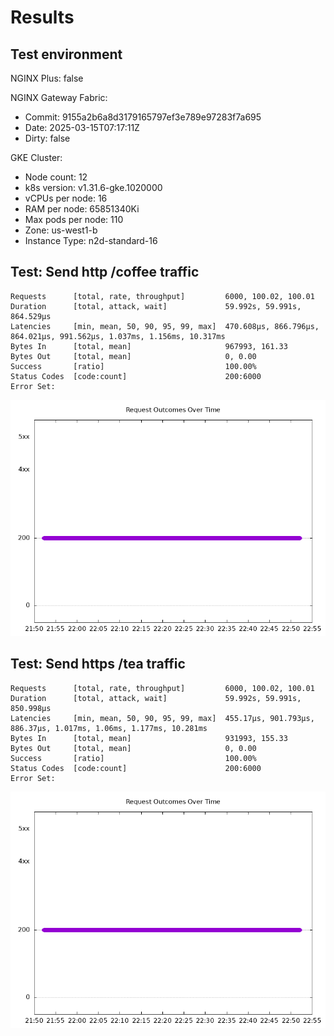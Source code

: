 # Results

## Test environment

NGINX Plus: false

NGINX Gateway Fabric:

- Commit: 9155a2b6a8d3179165797ef3e789e97283f7a695
- Date: 2025-03-15T07:17:11Z
- Dirty: false

GKE Cluster:

- Node count: 12
- k8s version: v1.31.6-gke.1020000
- vCPUs per node: 16
- RAM per node: 65851340Ki
- Max pods per node: 110
- Zone: us-west1-b
- Instance Type: n2d-standard-16

## Test: Send http /coffee traffic

```text
Requests      [total, rate, throughput]         6000, 100.02, 100.01
Duration      [total, attack, wait]             59.992s, 59.991s, 864.529µs
Latencies     [min, mean, 50, 90, 95, 99, max]  470.608µs, 866.796µs, 864.021µs, 991.562µs, 1.037ms, 1.156ms, 10.317ms
Bytes In      [total, mean]                     967993, 161.33
Bytes Out     [total, mean]                     0, 0.00
Success       [ratio]                           100.00%
Status Codes  [code:count]                      200:6000  
Error Set:
```

![http-oss.png](http-oss.png)

## Test: Send https /tea traffic

```text
Requests      [total, rate, throughput]         6000, 100.02, 100.01
Duration      [total, attack, wait]             59.992s, 59.991s, 850.998µs
Latencies     [min, mean, 50, 90, 95, 99, max]  455.17µs, 901.793µs, 886.37µs, 1.017ms, 1.06ms, 1.177ms, 10.281ms
Bytes In      [total, mean]                     931993, 155.33
Bytes Out     [total, mean]                     0, 0.00
Success       [ratio]                           100.00%
Status Codes  [code:count]                      200:6000  
Error Set:
```

![https-oss.png](https-oss.png)
